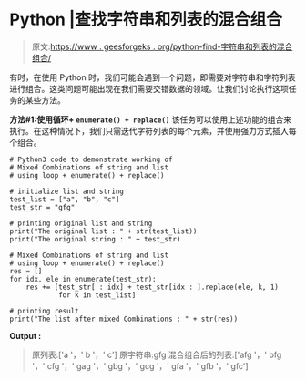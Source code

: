 # Python |查找字符串和列表的混合组合

> 原文:[https://www . geesforgeks . org/python-find-字符串和列表的混合组合/](https://www.geeksforgeeks.org/python-find-mixed-combinations-of-string-and-list/)

有时，在使用 Python 时，我们可能会遇到一个问题，即需要对字符串和字符列表进行组合。这类问题可能出现在我们需要交错数据的领域。让我们讨论执行这项任务的某些方法。

**方法#1:使用循环+ `enumerate() + replace()`**
该任务可以使用上述功能的组合来执行。在这种情况下，我们只需迭代字符列表的每个元素，并使用强力方式插入每个组合。

```
# Python3 code to demonstrate working of
# Mixed Combinations of string and list
# using loop + enumerate() + replace()

# initialize list and string 
test_list = ["a", "b", "c"]
test_str = "gfg"

# printing original list and string
print("The original list : " + str(test_list))
print("The original string : " + test_str)

# Mixed Combinations of string and list
# using loop + enumerate() + replace()
res = []
for idx, ele in enumerate(test_str):
    res += [test_str[ : idx] + test_str[idx : ].replace(ele, k, 1)
            for k in test_list]

# printing result
print("The list after mixed Combinations : " + str(res))
```

**Output :**

> 原列表:['a '，' b '，' c']
> 原字符串:gfg
> 混合组合后的列表:['afg '，' bfg '，' cfg '，' gag '，' gbg '，' gcg '，' gfa '，' gfb '，' gfc']